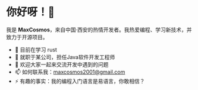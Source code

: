 # 你好呀！👋

我是 **MaxCosmos**，来自中国·西安的热情开发者。我热爱编程、学习新技术，并致力于开源项目。

- 🌱 目前在学习 rust
- 💼 就职于某公司，担任Java软件开发工程师
- 💬 欢迎大家一起来交流开发中遇到的问题
- 📫 如何联系我：maxcosmos2001@gmail.com
- ⚡ 有趣的事实：我的编程入门语言是易语言，你敢相信？
